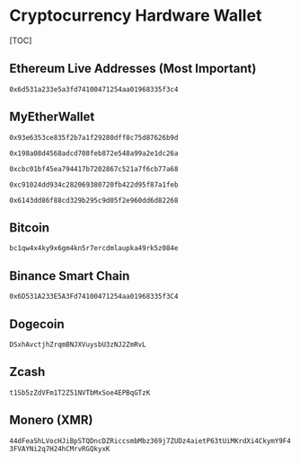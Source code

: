 # Cryptocurrency Hardware Wallet

[TOC]

## Ethereum Live Addresses (Most Important)

`0x6d531a233e5a3fd74100471254aa01968335f3c4`

## MyEtherWallet

`0x93e6353ce835f2b7a1f29280dff8c75d87626b9d`

`0x198a08d4568adcd708feb872e548a99a2e1dc26a`

`0xcbc01bf45ea794417b7202867c521a7f6cb77a68`

`0xc91024dd934c282069380720fb422d95f87a1feb`

`0x6143dd86f88cd329b295c9d05f2e960dd6d82268`

## Bitcoin

`bc1qw4x4ky9x6gm4kn5r7ercdmlaupka49rk5z084e`

## Binance Smart Chain

`0x6D531A233E5A3Fd74100471254aa01968335f3C4`

## Dogecoin

`DSxhAvctjhZrqmBNJXVuysbU3zNJ2ZmRvL`

## Zcash

`t1Sb5zZdVFm1T2Z51NVTbMxSoe4EPBqGTzK`

## Monero (XMR)

`44dFeaShLVocHJiBpSTQDncDZRiccsmbMbz369j7ZUDz4aietP63tUiMKrdXi4CkymY9F43FVAYNi2q7H24hCMrvRGQkyxK`